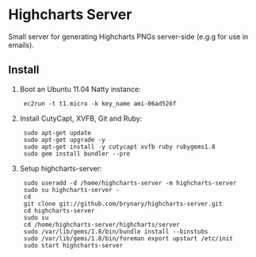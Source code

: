 Highcharts Server
=================

Small server for generating Highcharts PNGs server-side (e.g.g for use in emails).

Install
-------

1. Boot an Ubuntu 11.04 Natty instance:

        ec2run -t t1.micro -k key_name ami-06ad526f

1. Install CutyCapt, XVFB, Git and Ruby:

        sudo apt-get update
        sudo apt-get upgrade -y
        sudo apt-get install -y cutycapt xvfb ruby rubygems1.8
        sudo gem install bundler --pre

1. Setup highcharts-server:

        sudo useradd -d /home/highcharts-server -m highcharts-server
        sudo su highcharts-server -
        cd
        git clone git://github.com/brynary/highcharts-server.git
        cd highcharts-server
        sudo su
        cd /home/highcharts-server/highcharts/server
        sudo /var/lib/gems/1.8/bin/bundle install --binstubs
        sudo /var/lib/gems/1.8/bin/foreman export upstart /etc/init
        sudo start highcharts-server
